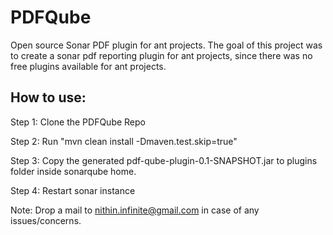 PDFQube
=======

Open source Sonar PDF plugin for ant projects.
The goal of this project was to create a sonar pdf reporting plugin for ant projects, since there was no free plugins available for ant projects.




How to use:
-----------

Step 1: Clone the PDFQube Repo

Step 2: Run "mvn clean install -Dmaven.test.skip=true"

Step 3: Copy the generated pdf-qube-plugin-0.1-SNAPSHOT.jar to plugins folder inside sonarqube home.

Step 4: Restart sonar instance




Note: Drop a mail to nithin.infinite@gmail.com in case of any issues/concerns.



